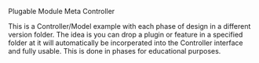 Plugable Module Meta Controller

This is a Controller/Model example with each phase of design in a different version folder.  The idea is you can drop a plugin or feature in a specified folder at it will automatically be incorperated into the Controller interface and fully usable.  This is done in phases for educational purposes.
